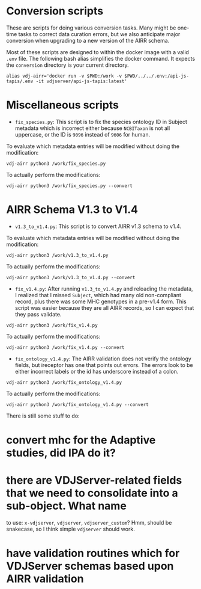 # Conversion scripts

These are scripts for doing various conversion tasks. Many might be one-time tasks to
correct data curation errors, but we also anticipate major conversion when upgrading
to a new version of the AIRR schema.

Most of these scripts are designed to within the docker image
with a valid `.env` file. The following bash alias simplifies
the docker command. It expects the `conversion` directory is your current directory.

```
alias vdj-airr='docker run -v $PWD:/work -v $PWD/../../.env:/api-js-tapis/.env -it vdjserver/api-js-tapis:latest'
```

# Miscellaneous scripts

* `fix_species.py`: This script is to fix the species ontology ID in Subject metadata
  which is incorrect either because `NCBITaxon` is not all uppercase, or the ID
  is `9096` instead of `9606` for human.

To evaluate which metadata entries will be modified without doing the modification:

```
vdj-airr python3 /work/fix_species.py
```

To actually perform the modifications:

```
vdj-airr python3 /work/fix_species.py --convert
```

# AIRR Schema V1.3 to V1.4

* `v1.3_to_v1.4.py`: This script is to convert AIRR v1.3 schema to v1.4.

To evaluate which metadata entries will be modified without doing the modification:

```
vdj-airr python3 /work/v1.3_to_v1.4.py
```

To actually perform the modifications:

```
vdj-airr python3 /work/v1.3_to_v1.4.py --convert
```

* `fix_v1.4.py`: After running `v1.3_to_v1.4.py` and reloading the metadata, I realized
  that I missed `Subject`, which had many old non-compliant record, plus there was some MHC
  genotypes in a pre-v1.4 form. This script was easier because they are all AIRR records, so
  I can expect that they pass validate.

```
vdj-airr python3 /work/fix_v1.4.py
```

To actually perform the modifications:

```
vdj-airr python3 /work/fix_v1.4.py --convert
```

* `fix_ontology_v1.4.py`: The AIRR validation does not verify the ontology fields, but ireceptor
   has one that points out errors. The errors look to be either incorrect labels or the id
   has underscore instead of a colon.

```
vdj-airr python3 /work/fix_ontology_v1.4.py
```

To actually perform the modifications:

```
vdj-airr python3 /work/fix_ontology_v1.4.py --convert
```

There is still some stuff to do:

# convert mhc for the Adaptive studies, did IPA do it?

# there are VDJServer-related fields that we need to consolidate into a sub-object. What name
  to use: `x-vdjserver`, `vdjserver`, `vdjserver_custom`?  Hmm, should be snakecase, so I 
  think simple `vdjserver` should work.

# have validation routines which for VDJServer schemas based upon AIRR validation
